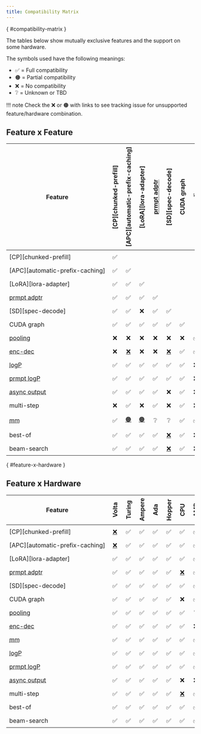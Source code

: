 ```yaml
---
title: Compatibility Matrix
---
```

[](){ #compatibility-matrix }

The tables below show mutually exclusive features and the support on some hardware.

The symbols used have the following meanings:

- ✅ = Full compatibility
- 🟠 = Partial compatibility
- ❌ = No compatibility
- ❔ = Unknown or TBD

!!! note
    Check the ❌ or 🟠 with links to see tracking issue for unsupported feature/hardware combination.

## Feature x Feature

<style>
td:not(:first-child) {
  text-align: center !important;
}
td {
  padding: 0.5rem !important;
  white-space: nowrap;
}

th {
  padding: 0.5rem !important;
  min-width: 0 !important;
}

th:not(:first-child) {
  writing-mode: vertical-lr;
  transform: rotate(180deg)
}
</style>

| Feature | [CP][chunked-prefill] | [APC][automatic-prefix-caching] | [LoRA][lora-adapter] | <abbr title="Prompt Adapter">prmpt adptr</abbr> | [SD][spec-decode] | CUDA graph | <abbr title="Pooling Models">pooling</abbr> | <abbr title="Encoder-Decoder Models">enc-dec</abbr> | <abbr title="Logprobs">logP</abbr> | <abbr title="Prompt Logprobs">prmpt logP</abbr> | <abbr title="Async Output Processing">async output</abbr> | multi-step | <abbr title="Multimodal Inputs">mm</abbr> | best-of | beam-search |
|---|---|---|---|---|---|---|---|---|---|---|---|---|---|---|---|
| [CP][chunked-prefill] | ✅ | | | | | | | | | | | | | | |
| [APC][automatic-prefix-caching] | ✅ | ✅ | | | | | | | | | | | | | |
| [LoRA][lora-adapter] | ✅ | ✅ | ✅ | | | | | | | | | | | | |
| <abbr title="Prompt Adapter">prmpt adptr</abbr> | ✅ | ✅ | ✅ | ✅ | | | | | | | | | | | |
| [SD][spec-decode] | ✅ | ✅ | ❌ | ✅ | ✅ | | | | | | | | | | |
| CUDA graph | ✅ | ✅ | ✅ | ✅ | ✅ | ✅ | | | | | | | | | |
| <abbr title="Pooling Models">pooling</abbr> | ❌ | ❌ | ❌ | ❌ | ❌ | ❌ | ✅ | | | | | | | | |
| <abbr title="Encoder-Decoder Models">enc-dec</abbr> | ❌ | [❌](gh-issue:7366) | ❌ | ❌ | [❌](gh-issue:7366) | ✅ | ✅ | ✅ | | | | | | | |
| <abbr title="Logprobs">logP</abbr> | ✅ | ✅ | ✅ | ✅ | ✅ | ✅ | ❌ | ✅ | ✅ | | | | | | |
| <abbr title="Prompt Logprobs">prmpt logP</abbr> | ✅ | ✅ | ✅ | ✅ | ✅ | ✅ | ❌ | ✅ | ✅ | ✅ | | | | | |
| <abbr title="Async Output Processing">async output</abbr> | ✅ | ✅ | ✅ | ✅ | ❌ | ✅ | ❌ | ❌ | ✅ | ✅ | ✅ | | | | |
| multi-step | ❌ | ✅ | ❌ | ✅ | ❌ | ✅ | ❌ | ❌ | ✅ | ✅ | ✅ | ✅ | | | |
| <abbr title="Multimodal Inputs">mm</abbr> | ✅ | [🟠](gh-pr:8348) | [🟠](gh-pr:4194) | ❔ | ❔ | ✅ | ✅ | ✅ | ✅ | ✅ | ✅ | ❔ | ✅ | | |
| best-of | ✅ | ✅ | ✅ | ✅ | [❌](gh-issue:6137) | ✅ | ❌ | ✅ | ✅ | ✅ | ❔ | [❌](gh-issue:7968) | ✅ | ✅ | |
| beam-search | ✅ | ✅ | ✅ | ✅ | [❌](gh-issue:6137) | ✅ | ❌ | ✅ | ✅ | ✅ | ❔ | [❌](gh-issue:7968) | ❔ | ✅ | ✅ |

[](){ #feature-x-hardware }

## Feature x Hardware

| Feature                                                   | Volta              | Turing   | Ampere   | Ada   | Hopper   | CPU                | AMD   |
|-----------------------------------------------------------|--------------------|----------|----------|-------|----------|--------------------|-------|
| [CP][chunked-prefill]                                     | [❌](gh-issue:2729) | ✅        | ✅        | ✅     | ✅        | ✅                  | ✅     |
| [APC][automatic-prefix-caching]                           | [❌](gh-issue:3687) | ✅        | ✅        | ✅     | ✅        | ✅                  | ✅     |
| [LoRA][lora-adapter]                                      | ✅                  | ✅        | ✅        | ✅     | ✅        | ✅                  | ✅     |
| <abbr title="Prompt Adapter">prmpt adptr</abbr>           | ✅                  | ✅        | ✅        | ✅     | ✅        | [❌](gh-issue:8475) | ✅     |
| [SD][spec-decode]                                         | ✅                  | ✅        | ✅        | ✅     | ✅        | ✅                  | ✅     |
| CUDA graph                                                | ✅                  | ✅        | ✅        | ✅     | ✅        | ❌                  | ✅     |
| <abbr title="Pooling Models">pooling</abbr>               | ✅                  | ✅        | ✅        | ✅     | ✅        | ✅                  | ❔     |
| <abbr title="Encoder-Decoder Models">enc-dec</abbr>       | ✅                  | ✅        | ✅        | ✅     | ✅        | ✅                  | ❌     |
| <abbr title="Multimodal Inputs">mm</abbr>                 | ✅                  | ✅        | ✅        | ✅     | ✅        | ✅                  | ✅     |
| <abbr title="Logprobs">logP</abbr>                        | ✅                  | ✅        | ✅        | ✅     | ✅        | ✅                  | ✅     |
| <abbr title="Prompt Logprobs">prmpt logP</abbr>           | ✅                  | ✅        | ✅        | ✅     | ✅        | ✅                  | ✅     |
| <abbr title="Async Output Processing">async output</abbr> | ✅                  | ✅        | ✅        | ✅     | ✅        | ❌                  | ❌     |
| multi-step                                                | ✅                  | ✅        | ✅        | ✅     | ✅        | [❌](gh-issue:8477) | ✅     |
| best-of                                                   | ✅                  | ✅        | ✅        | ✅     | ✅        | ✅                  | ✅     |
| beam-search                                               | ✅                  | ✅        | ✅        | ✅     | ✅        | ✅                  | ✅     |
